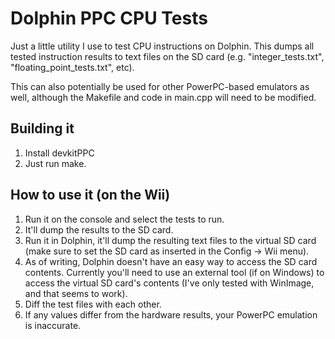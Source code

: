 # Dolphin PPC CPU Tests

Just a little utility I use to test CPU instructions on Dolphin. This dumps all tested instruction results to
text files on the SD card (e.g. "integer_tests.txt", "floating_point_tests.txt", etc).

This can also potentially be used for other PowerPC-based emulators as well, although the Makefile and code in main.cpp will need to be modified.

## Building it

1. Install devkitPPC
2. Just run make.

## How to use it (on the Wii)
1. Run it on the console and select the tests to run.
2. It'll dump the results to the SD card.
3. Run it in Dolphin, it'll dump the resulting text files to the virtual SD card (make sure to set the SD card as inserted in the Config -> Wii menu).
4. As of writing, Dolphin doesn't have an easy way to access the SD card contents.
Currently you'll need to use an external tool (if on Windows) to access the virtual SD card's contents
(I've only tested with WinImage, and that seems to work).
5. Diff the test files with each other.
6. If any values differ from the hardware results, your PowerPC emulation is inaccurate.
